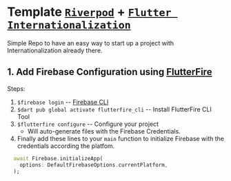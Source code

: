# Template [`Riverpod`](https://riverpod.dev/) + [`Flutter Internationalization`](https://docs.flutter.dev/ui/accessibility-and-internationalization/internationalization)

Simple Repo to have an easy way to start up a project with Internationalization already there.


## 1. Add Firebase Configuration using [FlutterFire](https://firebase.google.com/docs/flutter/setup?hl=es-419&platform=ios)
Steps:
1. `$firebase login` -- [Firebase CLI](https://firebase.google.com/docs/cli?hl=es-419#setup_update_cli)
2. `$dart pub global activate flutterfire_cli` -- Install FlutterFire CLI Tool
3. `$flutterfire configure` -- Configure your project
   - Will auto-generate files with the Firebase Credentials.
4. Finally add these lines to your `main` function to initialize Firebase with the credentials according the platfom.
```dart
  await Firebase.initializeApp(
    options: DefaultFirebaseOptions.currentPlatform,
  ); 
```